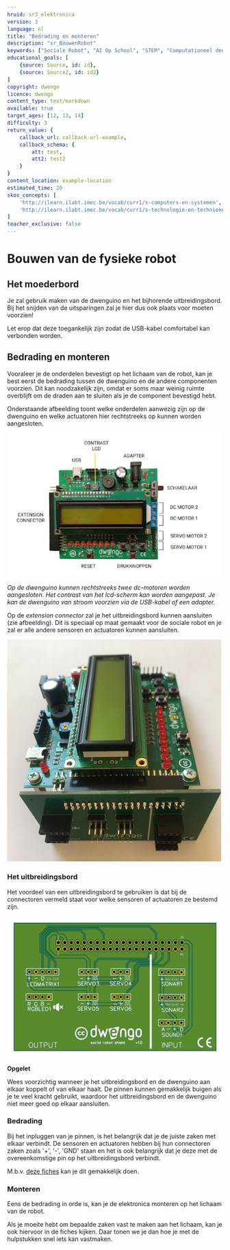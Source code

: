 ```yaml
---
hruid: sr3_elektronica
version: 3
language: nl
title: "Bedrading en monteren"
description: "sr_BouwenRobot"
keywords: ["Sociale Robot", "AI Op School", "STEM", "Computationeel denken", "Grafisch programmeren"]
educational_goals: [
    {source: Source, id: id}, 
    {source: Source2, id: id2}
]
copyright: dwengo
licence: dwengo
content_type: text/markdown
available: true
target_ages: [12, 13, 14]
difficulty: 3
return_value: {
    callback_url: callback-url-example,
    callback_schema: {
        att: test,
        att2: test2
    }
}
content_location: example-location
estimated_time: 20
skos_concepts: [
    'http://ilearn.ilabt.imec.be/vocab/curr1/s-computers-en-systemen', 
    'http://ilearn.ilabt.imec.be/vocab/curr1/s-technologie-en-technieken'
]
teacher_exclusive: false
---
```


# Bouwen van de fysieke robot
## Het moederbord
Je zal gebruik maken van de dwenguino en het bijhorende uitbreidingsbord. Bij het snijden van de uitsparingen zal je hier dus ook plaats voor moeten voorzien!  

Let erop dat deze toegankelijk zijn zodat de USB-kabel comfortabel kan verbonden worden.  

## Bedrading en monteren

Vooraleer je de onderdelen bevestigt op het lichaam van de robot, kan je best eerst de bedrading tussen de dwenguino en de andere componenten voorzien. Dit kan noodzakelijk zijn, omdat er soms maar weinig ruimte overblijft om de draden aan te sluiten als je de component bevestigd hebt.

Onderstaande afbeelding toont welke onderdelen aanwezig zijn op de dwenguino en welke actuatoren hier rechtstreeks op kunnen worden aangesloten.

![](embed/Assemblage1.png "dwenguino")

*Op de dwenguino kunnen rechtstreeks twee dc-motoren worden aangesloten. Het contrast van het lcd-scherm kan worden aangepast. Je kan de dwenguino van stroom voorzien via de USB-kabel of een adapter.*

Op de *extension connector* zal je het uitbreidingsbord kunnen aansluiten (zie afbeelding). Dit is speciaal op maat gemaakt voor de sociale robot en je zal er alle andere sensoren en actuatoren kunnen aansluiten.  

![](embed/pcb.png "Uitbreidingsbord")

### Het uitbreidingsbord

Het voordeel van een uitbreidingsbord te gebruiken is dat bij de connectoren vermeld staat voor welke sensoren of actuatoren ze bestemd zijn. 

![](embed/pcb-inkscape.png "Figuur uitbreidingsbord")

**Opgelet**

Wees voorzichtig wanneer je het uitbreidingsbord en de dwenguino aan elkaar koppelt of van elkaar haalt. De pinnen kunnen gemakkelijk buigen als je te veel kracht gebruikt, waardoor het uitbreidingsbord en de dwenguino niet meer goed op elkaar aansluiten.

### Bedrading
Bij het inpluggen van je pinnen, is het belangrijk dat je de juiste zaken met elkaar verbindt. De sensoren en actuatoren hebben bij hun connectoren zaken zoals '+', '-', 'GND' staan en het is ook belangrijk dat je deze met de overeenkomstige pin op het uitbreidingsbord verbindt.

M.b.v. [deze fiches](embed/Leerlingenfiches.pdf "fiches") kan je dit gemakkelijk doen.  

### Monteren
Eens de bedrading in orde is, kan je de elektronica monteren op het lichaam van de robot.  

Als je moeite hebt om bepaalde zaken vast te maken aan het lichaam, kan je ook hiervoor in de fiches kijken. Daar tonen we je dan hoe je met de hulpstukken snel iets kan vastmaken.